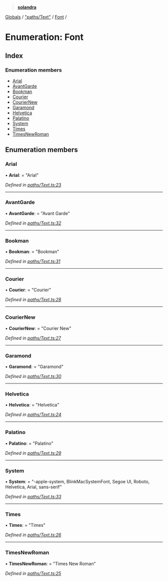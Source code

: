 > **[solandra](../README.md)**

[Globals](../README.md) / ["paths/Text"](../modules/_paths_text_.md) / [Font](_paths_text_.font.md) /

# Enumeration: Font

## Index

### Enumeration members

* [Arial](_paths_text_.font.md#arial)
* [AvantGarde](_paths_text_.font.md#avantgarde)
* [Bookman](_paths_text_.font.md#bookman)
* [Courier](_paths_text_.font.md#courier)
* [CourierNew](_paths_text_.font.md#couriernew)
* [Garamond](_paths_text_.font.md#garamond)
* [Helvetica](_paths_text_.font.md#helvetica)
* [Palatino](_paths_text_.font.md#palatino)
* [System](_paths_text_.font.md#system)
* [Times](_paths_text_.font.md#times)
* [TimesNewRoman](_paths_text_.font.md#timesnewroman)

## Enumeration members

###  Arial

• **Arial**: = "Arial"

*Defined in [paths/Text.ts:23](https://github.com/jamesporter/solandra/blob/511cfc3/src/lib/paths/Text.ts#L23)*

___

###  AvantGarde

• **AvantGarde**: = "Avant Garde"

*Defined in [paths/Text.ts:32](https://github.com/jamesporter/solandra/blob/511cfc3/src/lib/paths/Text.ts#L32)*

___

###  Bookman

• **Bookman**: = "Bookman"

*Defined in [paths/Text.ts:31](https://github.com/jamesporter/solandra/blob/511cfc3/src/lib/paths/Text.ts#L31)*

___

###  Courier

• **Courier**: = "Courier"

*Defined in [paths/Text.ts:28](https://github.com/jamesporter/solandra/blob/511cfc3/src/lib/paths/Text.ts#L28)*

___

###  CourierNew

• **CourierNew**: = "Courier New"

*Defined in [paths/Text.ts:27](https://github.com/jamesporter/solandra/blob/511cfc3/src/lib/paths/Text.ts#L27)*

___

###  Garamond

• **Garamond**: = "Garamond"

*Defined in [paths/Text.ts:30](https://github.com/jamesporter/solandra/blob/511cfc3/src/lib/paths/Text.ts#L30)*

___

###  Helvetica

• **Helvetica**: = "Helvetica"

*Defined in [paths/Text.ts:24](https://github.com/jamesporter/solandra/blob/511cfc3/src/lib/paths/Text.ts#L24)*

___

###  Palatino

• **Palatino**: = "Palatino"

*Defined in [paths/Text.ts:29](https://github.com/jamesporter/solandra/blob/511cfc3/src/lib/paths/Text.ts#L29)*

___

###  System

• **System**: = "-apple-system, BlinkMacSystemFont, Segoe UI, Roboto, Helvetica, Arial, sans-serif"

*Defined in [paths/Text.ts:33](https://github.com/jamesporter/solandra/blob/511cfc3/src/lib/paths/Text.ts#L33)*

___

###  Times

• **Times**: = "Times"

*Defined in [paths/Text.ts:26](https://github.com/jamesporter/solandra/blob/511cfc3/src/lib/paths/Text.ts#L26)*

___

###  TimesNewRoman

• **TimesNewRoman**: = "Times New Roman"

*Defined in [paths/Text.ts:25](https://github.com/jamesporter/solandra/blob/511cfc3/src/lib/paths/Text.ts#L25)*